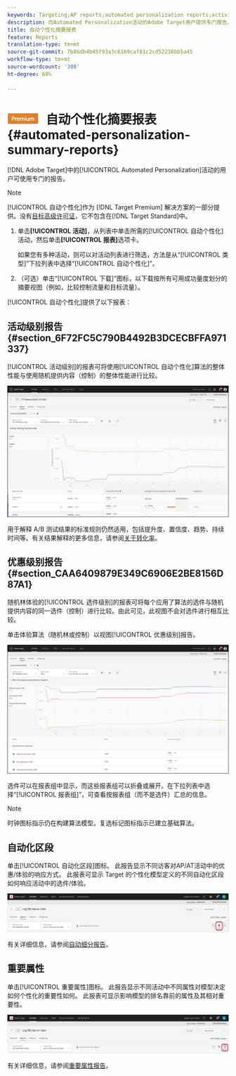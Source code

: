 ```yaml
---
keywords: Targeting;AP reports;automated personalization reports;activity level report;offer level report;offer detail report
description: 向Automated Personalization活动的Adobe Target用户提供专门报告。
title: 自动个性化摘要报表
feature: Reports
translation-type: tm+mt
source-git-commit: 7b86db4b45f93a3c6169caf81c2cd52236bb5a45
workflow-type: tm+mt
source-wordcount: '388'
ht-degree: 68%

---
```



# ![PREMIUM](/help/assets/premium.png) 自动个性化摘要报表{#automated-personalization-summary-reports}

[!DNL Adobe Target]中的[!UICONTROL Automated Personalization]活动的用户可使用专门的报告。

>[!NOTE]
>
>[!UICONTROL 自动个性化]作为 [!DNL Target Premium] 解决方案的一部分提供。没有[目标高级许可证](/help/c-intro/intro.md#premium)，它不包含在[!DNL Target Standard]中。

1. 单击&#x200B;**[!UICONTROL 活动]**，从列表中单击所需的[!UICONTROL 自动个性化]活动，然后单击&#x200B;**[!UICONTROL 报表]**&#x200B;选项卡。

   如果您有多种活动，则可以对活动列表进行筛选，方法是从“[!UICONTROL 类型]”下拉列表中选择“[!UICONTROL 自动个性化]”。

1. （可选）单击“[!UICONTROL 下载]”图标，以下载按所有可用成功量度划分的摘要视图（例如，比较控制流量和目标流量）。

[!UICONTROL 自动个性化]提供了以下报表：

## 活动级别报告{#section_6F72FC5C790B4492B3DCECBFFA971337}

[!UICONTROL 活动级别]的报表可将使用[!UICONTROL 自动个性化]算法的整体性能与使用随机提供内容（控制）的整体性能进行比较。

![活动级别的报表](/help/c-reports/assets/box_plot_ap.png)

用于解释 A/B 测试结果的标准规则仍然适用，包括提升度、置信度、趋势、持续时间等。有关结果解释的更多信息，请参阅[关于转化率](/help/c-reports/conversion-rate.md#concept_2D9FEDE8F94A485DAC86D611BFBDC844)。

## 优惠级别报告{#section_CAA6409879E349C6906E2BE8156D87A1}

随机林体验的[!UICONTROL 选件级别]的报表可将每个应用了算法的选件与随机提供内容的同一选件（控制）进行比较。由此可见，此视图不会对选件进行相互比较。

单击体验算法（随机林或控制）以视图[!UICONTROL 优惠级别]报告。

![](assets/ap_OfferLevelRpt.png)

选件可以在报表组中显示，而这些报表组可以折叠或展开。在下拉列表中选择“[!UICONTROL 报表组]”，可查看按报表组（而不是选件）汇总的信息。

>[!NOTE]
>
>时钟图标指示仍在构建算法模型。复选标记图标指示已建立基础算法。

## 自动化区段

单击[!UICONTROL 自动化区段]图标。 此报告显示不同访客对AP/AT活动中的优惠/体验的响应方式。 此报表可显示 Target 的个性化模型定义的不同自动化区段如何响应活动中的选件/体验。

![自动细分图标](/help/c-reports/assets/icon-automated-sements-ap.png)

有关详细信息，请参阅[自动细分报告](/help/c-reports/c-personalization-insights-reports/automated-segments-report.md)。

## 重要属性

单击[!UICONTROL 重要属性]图标。 此报告显示不同活动中不同属性对模型决定如何个性化的重要性如何。 此报表可显示影响模型的排名靠前的属性及其相对重要性。

![重要属性图标](/help/c-reports/assets/icon-important-attributes-ap.png)

有关详细信息，请参阅[重要属性报告](/help/c-reports/c-personalization-insights-reports/important-attributes-report.md)。